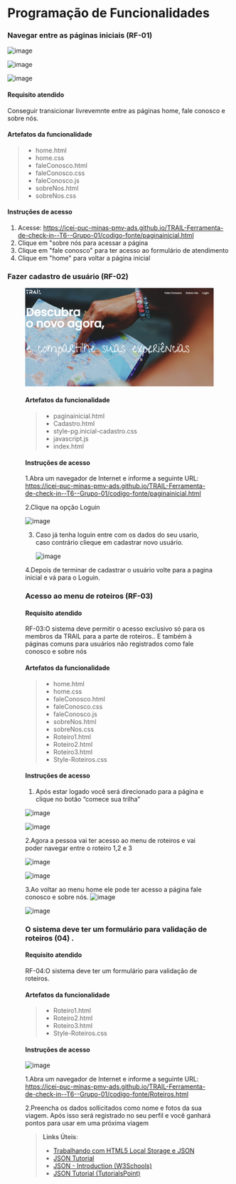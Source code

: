 # Programação de Funcionalidades


### Navegar entre as páginas iniciais (RF-01)

![image](https://github.com/ICEI-PUC-Minas-PMV-ADS/TRAIL-Ferramenta-de-check-in--T6--Grupo-01/assets/82191618/6c2c10cd-0326-482e-87f3-b395ee79eb66)

![image](https://github.com/ICEI-PUC-Minas-PMV-ADS/TRAIL-Ferramenta-de-check-in--T6--Grupo-01/assets/82191618/aceb10bf-6470-4f95-9ab0-f6d323fad81b)

![image](https://github.com/ICEI-PUC-Minas-PMV-ADS/TRAIL-Ferramenta-de-check-in--T6--Grupo-01/assets/82191618/28d65528-5824-4028-a313-06d9acd5b92d)

#### Requisito atendido
Conseguir transicionar livrevemnte entre as páginas home, fale conosco e sobre nós.


#### Artefatos da funcionalidade

> - home.html
> - home.css
> - faleConosco.html
> - faleConosco.css
> - faleConosco.js
> - sobreNos.html
> - sobreNos.css

#### Instruções de acesso
1. Acesse: https://icei-puc-minas-pmv-ads.github.io/TRAIL-Ferramenta-de-check-in--T6--Grupo-01/codigo-fonte/paginainicial.html
2. Clique em "sobre nós para acessar a página
3. Clique em "fale conosco" para ter acesso ao formulário de atendimento
4. Clique em "home" para voltar a página inicial 

### Fazer cadastro de usuário (RF-02)

<figure> 
  <img src="/documentos/img/pagina inicial.png"
</figure> 

#### Artefatos da funcionalidade



> - paginainicial.html
> - Cadastro.html
> - style-pg.inicial-cadastro.css
> - javascript.js
> - index.html




#### Instruções de acesso

1.Abra um navegador de Internet e informe a seguinte URL: https://icei-puc-minas-pmv-ads.github.io/TRAIL-Ferramenta-de-check-in--T6--Grupo-01/codigo-fonte/paginainicial.html

2.Clique na opção Loguin

![image](https://github.com/ICEI-PUC-Minas-PMV-ADS/TRAIL-Ferramenta-de-check-in--T6--Grupo-01/assets/82191618/24566d1a-2fff-4a20-b8ca-7d24dc0d87eb)

3. Caso já tenha loguin entre com os dados do seu usario, caso contrário clieque em cadastrar novo usuário.

   ![image](https://github.com/ICEI-PUC-Minas-PMV-ADS/TRAIL-Ferramenta-de-check-in--T6--Grupo-01/assets/82191618/1118a506-8498-4d4b-811b-cc638da537c4)

4.Depois de terminar de cadastrar o usuário volte para a pagina inicial e vá para o Loguin.


### Acesso ao menu de roteiros  (RF-03)


#### Requisito atendido

RF-03:O sistema deve permitir o acesso exclusivo só para os membros da TRAIL para  a parte de roteiros.. E também à páginas comuns para usuários não registrados como fale conosco e sobre nós

#### Artefatos da funcionalidade

> - home.html
> - home.css
> - faleConosco.html
> - faleConosco.css
> - faleConosco.js
> - sobreNos.html
> - sobreNos.css
> - Roteiro1.html
> - Roteiro2.html
> - Roteiro3.html
> - Style-Roteiros.css



#### Instruções de acesso

1. Após estar logado você será direcionado para a página e clique no botão “comece sua trilha” 

![image](https://github.com/ICEI-PUC-Minas-PMV-ADS/TRAIL-Ferramenta-de-check-in--T6--Grupo-01/assets/82191618/5aa81841-f320-4961-ba58-dc8871ad25fd)


![image](https://github.com/ICEI-PUC-Minas-PMV-ADS/TRAIL-Ferramenta-de-check-in--T6--Grupo-01/assets/82191618/2b877500-4c88-4e4d-aaeb-0b17180316e6)


2.Agora a pessoa vai ter acesso ao menu de roteiros e vai poder navegar entre o roteiro 1,2 e 3 

![image](https://github.com/ICEI-PUC-Minas-PMV-ADS/TRAIL-Ferramenta-de-check-in--T6--Grupo-01/assets/82191618/b9433f62-6284-4cfa-a643-910db7b871af)

![image](https://github.com/ICEI-PUC-Minas-PMV-ADS/TRAIL-Ferramenta-de-check-in--T6--Grupo-01/assets/82191618/4d991c54-b038-424d-93f3-e564a9ce3ed0)


3.Ao voltar ao menu home ele pode ter acesso a página fale conosco e sobre nós.
![image](https://github.com/ICEI-PUC-Minas-PMV-ADS/TRAIL-Ferramenta-de-check-in--T6--Grupo-01/assets/82191618/05b84bd2-ada4-493d-933d-425834a70b8a)

![image](https://github.com/ICEI-PUC-Minas-PMV-ADS/TRAIL-Ferramenta-de-check-in--T6--Grupo-01/assets/82191618/7fa371be-2ddd-4083-b2f5-c9f5dd5cd77f)

### O sistema deve  ter um formulário para validação de roteiros (04) .

#### Requisito atendido

RF-04:O sistema deve  ter um formulário para validação de roteiros.

#### Artefatos da funcionalidade

> - Roteiro1.html
> - Roteiro2.html
> - Roteiro3.html
> - Style-Roteiros.css


#### Instruções de acesso

![image](https://github.com/ICEI-PUC-Minas-PMV-ADS/TRAIL-Ferramenta-de-check-in--T6--Grupo-01/assets/82191618/e98feed5-51a3-4ca0-80a2-aa8e628c7f4a)

1.Abra um navegador de Internet e informe a seguinte URL: https://icei-puc-minas-pmv-ads.github.io/TRAIL-Ferramenta-de-check-in--T6--Grupo-01/codigo-fonte/Roteiros.html

2.Preencha os dados sollicitados como nome e fotos da sua viagem. Após isso será registrado no seu perfil e você ganhará pontos para usar em uma próxima viagem 


> **Links Úteis**:
> - [Trabalhando com HTML5 Local Storage e JSON](https://www.devmedia.com.br/trabalhando-com-html5-local-storage-e-json/29045)
> - [JSON Tutorial](https://www.w3resource.com/JSON)
> - [JSON - Introduction (W3Schools)](https://www.w3schools.com/js/js_json_intro.asp)
> - [JSON Tutorial (TutorialsPoint)](https://www.tutorialspoint.com/json/index.htm)

